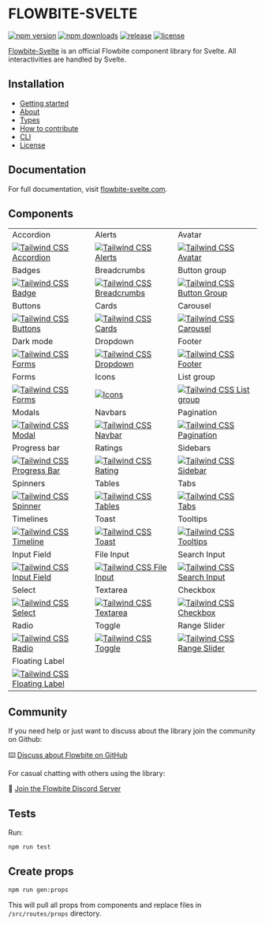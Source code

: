 # FLOWBITE-SVELTE

[![npm version](https://badgen.net/npm/v/flowbite-svelte)](https://www.npmjs.com/package/flowbite-svelte)
[![npm downloads](https://badgen.net/npm/dw/flowbite-svelte)](https://www.npmjs.com/package/flowbite-svelte)
[![release](https://badgen.net/github/release/themesberg/flowbite-svelte)](https://github.com/themesberg/flowbite-svelte/releases)
[![license](https://badgen.net/npm/license/flowbite-svelte)](https://github.com/themesberg/flowbite-svelte/blob/main/LICENSE)

[Flowbite-Svelte](https://flowbite-svelte.com/) is an official Flowbite component library for Svelte. All interactivities are handled by Svelte.

## Installation

- [Getting started](https://flowbite-svelte.com/pages/getting-started)
- [About](https://flowbite-svelte.com/pages/about)
- [Types](https://flowbite-svelte.com/pages/types)
- [How to contribute](https://flowbite-svelte.com/pages/how-to-contribute)
- [CLI](https://flowbite-svelte.com/pages/cli)
- [License](https://flowbite-svelte.com/pages/license)

## Documentation

For full documentation, visit [flowbite-svelte.com](https://flowbite-svelte.com/).

## Components

<table>
  <tr>
    <td width="33.3333%">Accordion</td>
    <td width="33.3333%">Alerts</td>
     <td width="33.3333%">Avatar</td>
  </tr>
  <tr>
  <td width="33.3333%">
        <a href="https://flowbite-svelte.com/accordions/">
            <img alt="Tailwind CSS Accordion" src="https://flowbite.s3.amazonaws.com/github/accordion.jpg">
        </a>
    </td>
    <td width="33.3333%">
        <a href="https://flowbite-svelte.com/alerts/">
            <img alt="Tailwind CSS Alerts" src="https://flowbite.s3.amazonaws.com/github/alerts.jpg">
        </a>
    </td>
    <td width="33.3333%">
        <a href="https://flowbite-svelte.com/avatar/">
            <img alt="Tailwind CSS Avatar" src="https://flowbite.s3.amazonaws.com/github/avatar.jpg">
        </a>
    </td>
  </tr>
  <tr>
      <td width="33.3333%">Badges</td>
    <td width="33.3333%">Breadcrumbs</td>
    <td width="33.3333%">Button group</td>
    
  </tr>
  <tr>
  <td width="33.3333%">
        <a href="https://flowbite-svelte.com/badges/">
            <img alt="Tailwind CSS Badge" src="https://flowbite.s3.amazonaws.com/github/badge.jpg">
        </a>
    </td>
    <td width="33.3333%">
        <a href="https://flowbite-svelte.com/breadcrumbs/">
            <img alt="Tailwind CSS Breadcrumbs" src="https://flowbite.s3.amazonaws.com/github/breadcrumbs.jpg">
        </a>
    </td>
    <td width="33.3333%">
        <a href="https://flowbite-svelte.com/button-groups/">
            <img alt="Tailwind CSS Button Group" src="https://flowbite.s3.amazonaws.com/github/button-group.jpg">
        </a>
    </td>
  </tr>
  <tr>
  <td width="33.3333%">Buttons</td>
    <td width="33.3333%">Cards</td>
    <td width="33.3333%">Carousel</td>
    
  </tr>
  <tr>
  <td width="33.3333%">
        <a href="https://flowbite-svelte.com/buttons/">
            <img alt="Tailwind CSS Buttons" src="https://flowbite.s3.amazonaws.com/github/buttons.jpg">
        </a>
    </td>
    <td width="33.3333%">
        <a href="https://flowbite-svelte.com/cards/">
            <img alt="Tailwind CSS Cards" src="https://flowbite.s3.amazonaws.com/github/cards.jpg">
        </a>
    </td>
    <td width="33.3333%">
        <a href="https://flowbite-svelte.com/carousel/">
            <img alt="Tailwind CSS Carousel" src="https://flowbite.s3.amazonaws.com/github/carousel.jpg">
        </a>
    </td>
  </tr>
  <tr>
   <td width="33.3333%">Dark mode</td>
  <td width="33.3333%">Dropdown</td>
  <td width="33.3333%">Footer</td>
  </tr>
  <tr>
    <td width="33.3333%">
        <a href="https://flowbite-svelte.com/darkmode/">
            <img alt="Tailwind CSS Forms" src="https://flowbite.s3.amazonaws.com/github/forms.jpg">
        </a>
    </td>
    <td width="33.3333%">
        <a href="https://flowbite-svelte.com/dropdowns/">
            <img alt="Tailwind CSS Dropdown" src="https://flowbite.s3.amazonaws.com/github/dropdown.jpg">
        </a>
    </td>
     <td width="33.3333%">
        <a href="https://flowbite-svelte.com/footer/">
            <img alt="Tailwind CSS Footer" src="https://flowbite.s3.amazonaws.com/github/footer.jpg">
        </a>
    </td>
  </tr>
  <tr>
  <td width="33.3333%">Forms</td>
  <td width="33.3333%">Icons</td>
    <td width="33.3333%">List group</td>
  </tr>
  <tr>
   <td width="33.3333%">
        <a href="https://flowbite-svelte.com/forms/">
            <img alt="Tailwind CSS Forms" src="https://flowbite.s3.amazonaws.com/github/forms.jpg">
        </a>
    </td>
    <td width="33.3333%">
        <a href="https://flowbite-svelte.com/icons/">
            <img alt="Icons" src="https://flowbite.s3.amazonaws.com/github/navbar.jpg">
        </a>
    </td>
     <td width="33.3333%">
        <a href="https://flowbite-svelte.com/list-group/">
            <img alt="Tailwind CSS List group" src="https://flowbite.s3.amazonaws.com/github/list-group.jpg">
        </a>
    </td>
  </tr>
  <tr>
    <td width="33.3333%">Modals</td>
    <td width="33.3333%">Navbars</td>
     <td width="33.3333%">Pagination</td>
  </tr>
  <tr>
   <td width="33.3333%">
        <a href="https://flowbite-svelte.com/modals/">
            <img alt="Tailwind CSS Modal" src="https://flowbite.s3.amazonaws.com/github/modal.jpg">
        </a>
    </td>
     <td width="33.3333%">
        <a href="https://flowbite-svelte.com/navbars/">
            <img alt="Tailwind CSS Navbar" src="https://flowbite.s3.amazonaws.com/github/navbar.jpg">
        </a>
    </td>
    <td width="33.3333%">
        <a href="https://flowbite-svelte.com/paginations/">
            <img alt="Tailwind CSS Pagination" src="https://flowbite.s3.amazonaws.com/github/pagination.jpg">
        </a>
    </td>
  </tr>
  <tr>
  <td width="33.3333%">Progress bar</td>
  <td width="33.3333%">Ratings</td>
  <td width="33.3333%">Sidebars</td>
  </tr>
  <tr>
  <td width="33.3333%">
        <a href="https://flowbite-svelte.com/progressbars/">
            <img alt="Tailwind CSS Progress Bar" src="https://flowbite.s3.amazonaws.com/github/progress.jpg">
        </a>
    </td>
    <td width="33.3333%">
        <a href="https://flowbite-svelte.com/ratings/">
            <img alt="Tailwind CSS Rating" src="https://flowbite.s3.amazonaws.com/github/rating.jpg">
        </a>
    </td>
    <td width="33.3333%">
        <a href="https://flowbite-svelte.com/sidebars/">
            <img alt="Tailwind CSS Sidebar" src="https://flowbite.s3.amazonaws.com/github/sidebar.jpg">
        </a>
    </td>
  </tr>
  <tr>
  <td width="33.3333%">Spinners</td>
  <td width="33.3333%">Tables</td>
    <td width="33.3333%">Tabs</td>
  </tr>
  <tr>
    <td width="33.3333%">
        <a href="https://flowbite-svelte.com/spinners/">
            <img alt="Tailwind CSS Spinner" src="https://flowbite.s3.amazonaws.com/github/spinner.jpg">
        </a>
    </td>
    <td width="33.3333%">
        <a href="https://flowbite-svelte.com/tables/">
            <img alt="Tailwind CSS Tables" src="https://flowbite.s3.amazonaws.com/github/tables.jpg">
        </a>
    </td>
    <td width="33.3333%">
        <a href="https://flowbite-svelte.com/tabs/">
            <img alt="Tailwind CSS Tabs" src="https://flowbite.s3.amazonaws.com/github/tabs.jpg">
        </a>
    </td>
  </tr>
  <tr>
    <td width="33.3333%">Timelines</td>
    <td width="33.3333%">Toast</td>
    <td width="33.3333%">Tooltips</td>
  </tr>
  <tr>
    <td width="33.3333%">
        <a href="https://flowbite-svelte.com/timelines/">
            <img alt="Tailwind CSS Timeline" src="https://flowbite.s3.amazonaws.com/github/timeline.jpg">
        </a>
    </td>
    <td width="33.3333%">
        <a href="https://flowbite-svelte.com/toasts/">
            <img alt="Tailwind CSS Toast" src="https://flowbite.s3.amazonaws.com/github/toast.jpg">
        </a>
    </td>
       <td width="33.3333%">
        <a href="https://flowbite-svelte.com/tooltips/">
            <img alt="Tailwind CSS Tooltips" src="https://flowbite.s3.amazonaws.com/github/tooltips.jpg">
        </a>
    </td>
  </tr>
  <tr>
    <td width="33.3333%">Input Field</td>
    <td width="33.3333%">File Input</td>
    <td width="33.3333%">Search Input</td>
  </tr>
  <tr>
    <td width="33.3333%">
        <a href="https://flowbite-svelte.com/forms/input/">
            <img alt="Tailwind CSS Input Field" src="https://flowbite.s3.amazonaws.com/github/input-field.jpg">
        </a>
    </td>
    <td width="33.3333%">
        <a href="https://flowbite-svelte.com/forms/file-input/">
            <img alt="Tailwind CSS File Input" src="https://flowbite.s3.amazonaws.com/github/file-input.jpg">
        </a>
    </td>
    <td width="33.3333%">
        <a href="https://flowbite-svelte.com/forms/search/">
            <img alt="Tailwind CSS Search Input" src="https://flowbite.s3.amazonaws.com/github/search-input.jpg">
        </a>
    </td>
  </tr>
  <tr>
    <td width="33.3333%">Select</td>
    <td width="33.3333%">Textarea</td>
    <td width="33.3333%">Checkbox</td>
  </tr>
  <tr>
    <td width="33.3333%">
        <a href="https://flowbite-svelte.com/forms/select/">
            <img alt="Tailwind CSS Select" src="https://flowbite.s3.amazonaws.com/github/select.jpg">
        </a>
    </td>
    <td width="33.3333%">
        <a href="https://flowbite-svelte.com/forms/textarea/">
            <img alt="Tailwind CSS Textarea" src="https://flowbite.s3.amazonaws.com/github/textarea.jpg">
        </a>
    </td>
    <td width="33.3333%">
        <a href="https://flowbite-svelte.com/forms/checkbox/">
            <img alt="Tailwind CSS Checkbox" src="https://flowbite.s3.amazonaws.com/github/checkbox.jpg">
        </a>
    </td>
  </tr>
  <tr>
    <td width="33.3333%">Radio</td>
    <td width="33.3333%">Toggle</td>
    <td width="33.3333%">Range Slider</td>
  </tr>
  <tr>
    <td width="33.3333%">
        <a href="https://flowbite-svelte.com/forms/radio/">
            <img alt="Tailwind CSS Radio" src="https://flowbite.s3.amazonaws.com/github/radio.jpg">
        </a>
    </td>
    <td width="33.3333%">
        <a href="https://flowbite-svelte.com/forms/toggle/">
            <img alt="Tailwind CSS Toggle" src="https://flowbite.s3.amazonaws.com/github/toggle.jpg">
        </a>
    </td>
    <td width="33.3333%">
        <a href="https://flowbite-svelte.com/forms/range/">
            <img alt="Tailwind CSS Range Slider" src="https://flowbite.s3.amazonaws.com/github/range-slider.jpg">
        </a>
    </td>
  </tr>
  <tr>
    <td width="33.3333%">Floating Label</td>
  </tr>
  <tr>
    <td width="33.3333%">
        <a href="https://flowbite-svelte.com/forms/floating-label/">
            <img alt="Tailwind CSS Floating Label" src="https://flowbite.s3.amazonaws.com/github/floating-label.jpg">
        </a>
    </td>
  </tr>
</table>

## Community

If you need help or just want to discuss about the library join the community on Github:

⌨️ [Discuss about Flowbite on GitHub](https://github.com/themesberg/flowbite/discussions)

For casual chatting with others using the library:

💬 [Join the Flowbite Discord Server](https://discord.gg/4eeurUVvTy)

## Tests

Run:

```sh
npm run test
```

## Create props

```sh
npm run gen:props
```

This will pull all props from components and replace files in `/src/routes/props` directory.